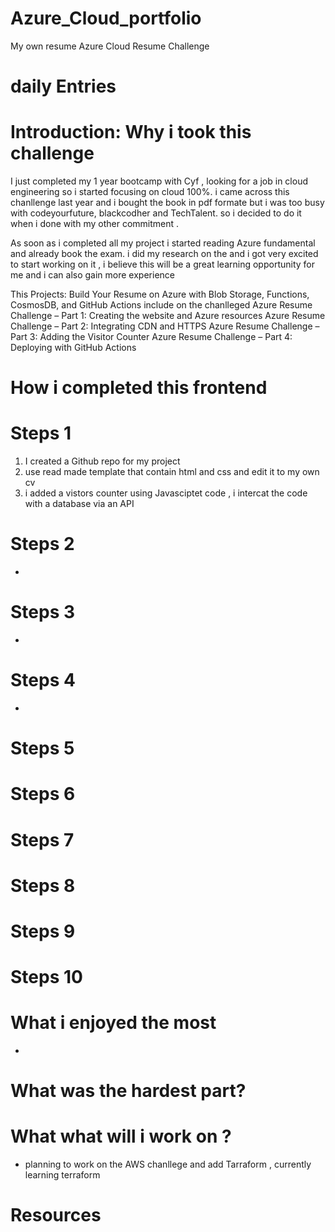 # Azure_Cloud_portfolio
My own resume Azure Cloud Resume Challenge
# daily Entries 

# Introduction: Why i took this challenge 

I just completed my 1 year bootcamp with Cyf , looking for a job in cloud engineering so i started focusing on cloud 100%. i came across this chanllenge last year and i bought the book  in pdf formate but i was too busy with codeyourfuture, blackcodher and TechTalent. so i decided   to do it when i done with my other commitment .

As soon as i completed  all my project i started reading Azure fundamental and already book the exam. i did my research on the and i got very excited  to start working on it , i believe this will be a great learning opportunity for me and i can also gain more experience 


This Projects: Build Your Resume on Azure with Blob Storage, Functions, CosmosDB, and GitHub Actions include on the chanlleged
Azure Resume Challenge – Part 1: Creating the website and Azure resources
Azure Resume Challenge – Part 2: Integrating CDN and HTTPS
Azure Resume Challenge – Part 3: Adding the Visitor Counter
Azure Resume Challenge – Part 4: Deploying with GitHub Actions



# How i completed this frontend  
# Steps 1
1) I created a Github repo for my project
2) use read made template  that contain html and css and edit it to my own cv
3) i added a vistors counter using Javasciptet code , i intercat the code with a database via an API


# Steps 2


-
# Steps 3

-
# Steps 4

-
# Steps 5
# Steps 6
# Steps 7
# Steps 8
# Steps 9
# Steps 10

# What i enjoyed the most
-




# What was the hardest part?


# What what will i work on ?
- planning to work on the AWS chanllege and add Tarraform , currently learning terraform


# Resources
